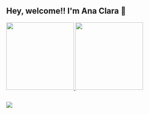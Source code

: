 ## Hey, welcome!! I'm Ana Clara 👋
 <div>
  <a href="https://github.com/dev-aclara">
  <img height="180em" src="https://github-readme-stats.vercel.app/api?username=dev-aclara&show_icons=true&theme=dracula&include_all_commits=true&count_private=true"/>
  <img height="180em" src="https://github-readme-stats.vercel.app/api/top-langs/?username=dev-aclara&layout=compact&langs_count=16&theme=dracula"/>
</div>


  ##
 
<div> 
  <a href="https://www.linkedin.com/in/ana-clara-mansano-5051011ab/" target="_blank"><img src="https://img.shields.io/badge/-LinkedIn-%230077B5?style=for-the-badge&logo=linkedin&logoColor=white" target="_blank"></a> 
 
</div>


</div>
